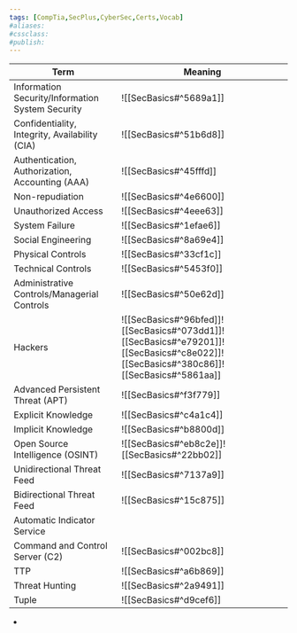 ```yaml
---
tags: [CompTia,SecPlus,CyberSec,Certs,Vocab]
#aliases:
#cssclass:
#publish:
---
```


| Term                                            | Meaning                                                                                                                              |
| ----------------------------------------------- | ------------------------------------------------------------------------------------------------------------------------------------ |
| Information Security/Information System Security | ![[SecBasics#^5689a1]]                                                                                                               |
| Confidentiality, Integrity, Availability (CIA)  | ![[SecBasics#^51b6d8]]                                                                                                               |
| Authentication, Authorization, Accounting (AAA) | ![[SecBasics#^45fffd]]                                                                                                               |
| Non-repudiation                                 | ![[SecBasics#^4e6600]]                                                                                                               |
| Unauthorized Access                             | ![[SecBasics#^4eee63]]                                                                                                               |
| System Failure                                  | ![[SecBasics#^1efae6]]                                                                                                               |
| Social Engineering                              | ![[SecBasics#^8a69e4]]                                                                                                               |
| Physical Controls                               | ![[SecBasics#^33cf1c]]                                                                                                               |
| Technical Controls                              | ![[SecBasics#^5453f0]]                                                                                                               |
| Administrative Controls/Managerial Controls     | ![[SecBasics#^50e62d]]                                                                                                               |
| Hackers                                         | ![[SecBasics#^96bfed]]![[SecBasics#^073dd1]]![[SecBasics#^e79201]]![[SecBasics#^c8e022]]![[SecBasics#^380c86]]![[SecBasics#^5861aa]] |
| Advanced Persistent Threat (APT)                | ![[SecBasics#^f3f779]]                                                                                                               |
| Explicit Knowledge                              | ![[SecBasics#^c4a1c4]]                                                                                                               |
| Implicit Knowledge                              | ![[SecBasics#^b8800d]]                                                                                                               |
| Open Source Intelligence (OSINT)                        | ![[SecBasics#^eb8c2e]]![[SecBasics#^22bb02]]                                                                                                               |
| Unidirectional Threat Feed                      | ![[SecBasics#^7137a9]]                                                                                                               |
| Bidirectional Threat Feed                       | ![[SecBasics#^15c875]]                                                                                                               |
| Automatic Indicator Service                     |                                                                                                                                      |
| Command and Control Server (C2)                 | ![[SecBasics#^002bc8]]                                                                                                               |
| TTP                                             | ![[SecBasics#^a6b869]]                                                                                                               |
| Threat Hunting                                  | ![[SecBasics#^2a9491]]                                                                                                               |
| Tuple                                           | ![[SecBasics#^d9cef6]]                                                                                                               |

-